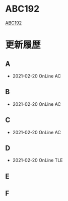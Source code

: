 # ABC192
[ABC192](https://atcoder.jp/contests/abc192)

# 更新履歴

## A
 - 2021-02-20 OnLine AC  

## B
 - 2021-02-20 OnLine AC
 
## C
 - 2021-02-20 OnLine AC

## D
 - 2021-02-20 OnLine TLE

## E

 
## F
 
